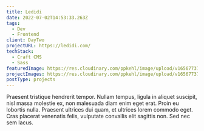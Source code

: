```yaml
---
title: Ledidi
date: 2022-07-02T14:53:33.263Z
tags:
  - Dev
  - Frontend
client: DayTwo
projectURL: https://ledidi.com/
techStack:
  - Craft CMS
  - Sass
featuredImage: https://res.cloudinary.com/ppkehl/image/upload/v1656773767/projects/icon_wudlfn.png
projectImages: https://res.cloudinary.com/ppkehl/image/upload/v1656773767/projects/icon_wudlfn.png
postType: projects
---
```

Praesent tristique hendrerit tempor. Nullam tempus, ligula in aliquet suscipit, nisl massa molestie ex, non malesuada diam enim eget erat. Proin eu lobortis nulla. Praesent ultrices dui quam, et ultrices lorem commodo eget. Cras placerat venenatis felis, vulputate convallis elit sagittis non. Sed nec sem lacus.